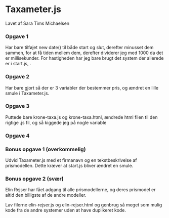 # Taxameter.js
Lavet af Sara Tims Michaelsen

### Opgave 1
Har bare tilføjet new date() til både start og slut, derefter minusset dem sammen, for at få tiden mellem dem, derefter dividerer jeg med 1000 da det er millisekunder.
For hastigheden har jeg bare brugt det system der allerede er i start.js, .

### Opgave 2
Har bare gjort så der er 3 variabler der bestemmer pris, og ændret en lille smule i Taxameter.js.


### Opgave 3
Puttede bare krone-taxa.js og krone-taxa.html, ændrede html filen til den rigtige .js fil, og så kiggede jeg på nogle variable

### Opgave 4


### Bonus opgave 1 (overkommelig)
Udvid Taxameter.js med et firmanavn og en tekstbeskrivelse af prismodellen. Dette kræver at start.js bliver ændret en smule.


### Bonus opgave 2 (svær)
Elin Rejser har fået adgang til alle prismodellerne, og deres prismodel er altid den billigste af de andre modeller.

Lav filerne elin-rejser.js og elin-rejser.html og genbrug så meget som mulig kode fra de andre systemer uden at have duplikeret kode.
